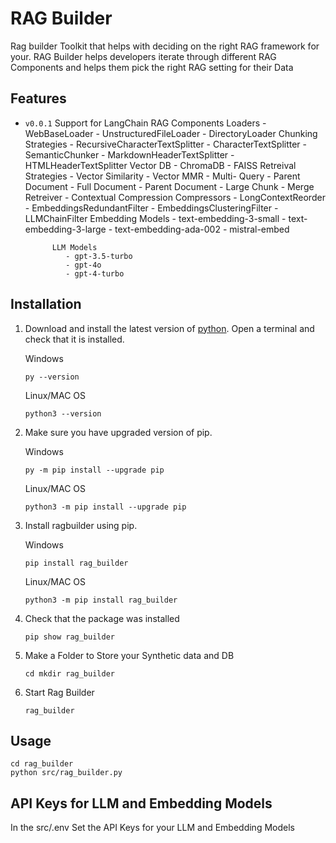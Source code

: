 # RAG Builder

Rag builder Toolkit that helps with deciding on the right RAG framework for your. RAG  Builder helps developers iterate through 
different RAG Components and helps them pick the right RAG setting for their Data

## Features

- `v0.0.1` Support for LangChain RAG Components
            Loaders
               - WebBaseLoader
               - UnstructuredFileLoader
               - DirectoryLoader
            Chunking Strategies
               - RecursiveCharacterTextSplitter
               - CharacterTextSplitter
               - SemanticChunker
               - MarkdownHeaderTextSplitter
               - HTMLHeaderTextSplitter
            Vector DB
               - ChromaDB
               - FAISS
            Retreival Strategies
               - Vector Similarity
               - Vector MMR
               - Multi- Query
               - Parent Document - Full Document
               - Parent Document - Large Chunk
               - Merge Retreiver
               - Contextual Compression
                  Compressors
                     - LongContextReorder
                     - EmbeddingsRedundantFilter
                     - EmbeddingsClusteringFilter
                     - LLMChainFilter 
            Embedding Models
               - text-embedding-3-small
               - text-embedding-3-large
               - text-embedding-ada-002
               - mistral-embed

            LLM Models 
               - gpt-3.5-turbo
               - gpt-4o 
               - gpt-4-turbo

## Installation

1. Download and install the latest version of [python](https://www.python.org/downloads/). Open a terminal and check that it is installed.

   Windows
   ```
   py --version
   ```

   Linux/MAC OS
   ```
   python3 --version
   ```

2. Make sure you have upgraded version of pip.

   Windows
   ```
   py -m pip install --upgrade pip
   ```

   Linux/MAC OS
   ```
   python3 -m pip install --upgrade pip
   ```

3. Install ragbuilder using pip.

   Windows
   ```
   pip install rag_builder
   ```

   Linux/MAC OS
   ```
   python3 -m pip install rag_builder
   ```

4. Check that the package was installed

   ```
   pip show rag_builder
   ```
5. Make a Folder to Store your Synthetic data and DB

   ```
   cd mkdir rag_builder
   ```
6. Start Rag Builder

   ```
   rag_builder
   ```

## Usage


   ```
   cd rag_builder
   python src/rag_builder.py

   ```

## API Keys for LLM and Embedding Models
In the src/.env Set the API Keys for your LLM and Embedding Models
